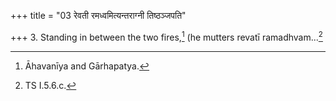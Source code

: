 +++
title = "03 रेवती रमध्वमित्यन्तराग्नी तिष्ठञ्जपति"

+++
3. Standing in between the two fires,[^1] (he mutters revatī ramadhvam...[^2]  


[^1]: Āhavanīya and Gārhapatya.  

[^2]: TS I.5.6.c.  
